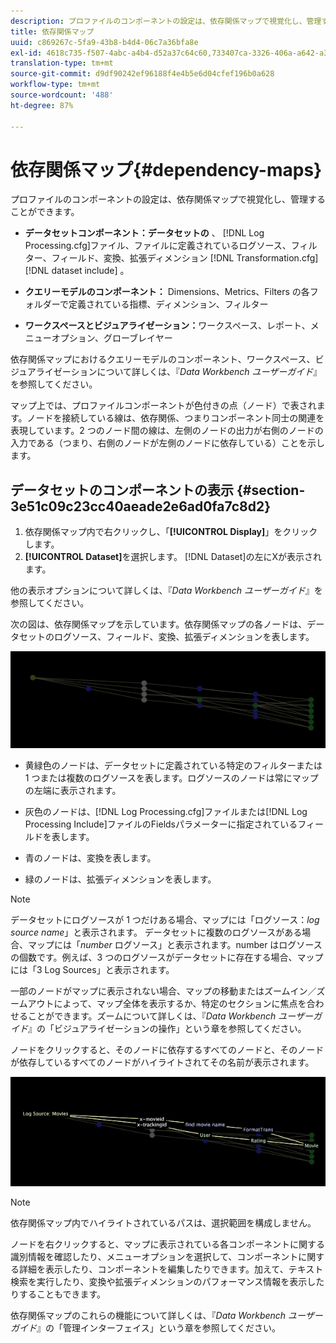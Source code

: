 ```yaml
---
description: プロファイルのコンポーネントの設定は、依存関係マップで視覚化し、管理することができます。
title: 依存関係マップ
uuid: c869267c-5fa9-43b8-b4d4-06c7a36bfa8e
exl-id: 4618c735-f507-4abc-a4b4-d52a37c64c60,733407ca-3326-406a-a642-a3ea3d3f6b8b
translation-type: tm+mt
source-git-commit: d9df90242ef96188f4e4b5e6d04cfef196b0a628
workflow-type: tm+mt
source-wordcount: '488'
ht-degree: 87%

---
```


# 依存関係マップ{#dependency-maps}

プロファイルのコンポーネントの設定は、依存関係マップで視覚化し、管理することができます。

* **データセットコンポーネント：データセットの** 、 [!DNL Log Processing.cfg]ファイル、ファイルに定義されているログソース、フィルター、フィールド、変換、拡張ディメンション [!DNL Transformation.cfg] [!DNL dataset include] 。

* **クエリーモデルのコンポーネント：** Dimensions、Metrics、Filters の各フォルダーで定義されている指標、ディメンション、フィルター
* **ワークスペースとビジュアライゼーション：**&#x200B;ワークスペース、レポート、メニューオプション、グローブレイヤー

依存関係マップにおけるクエリーモデルのコンポーネント、ワークスペース、ビジュアライゼーションについて詳しくは、『*Data Workbench ユーザーガイド*』を参照してください。

マップ上では、プロファイルコンポーネントが色付きの点（ノード）で表されます。ノードを接続している線は、依存関係、つまりコンポーネント同士の関連を表現しています。2 つのノード間の線は、左側のノードの出力が右側のノードの入力である（つまり、右側のノードが左側のノードに依存している）ことを示します。

## データセットのコンポーネントの表示  {#section-3e51c09c23cc40aeade2e6ad0fa7c8d2}

1. 依存関係マップ内で右クリックし、「**[!UICONTROL Display]**」をクリックします。
1. **[!UICONTROL Dataset]**&#x200B;を選択します。 [!DNL Dataset]の左にXが表示されます。

他の表示オプションについて詳しくは、『*Data Workbench ユーザーガイド*』を参照してください。

次の図は、依存関係マップを示しています。依存関係マップの各ノードは、データセットのログソース、フィールド、変換、拡張ディメンションを表します。

![](assets/vis_DependencyMap.png)

* 黄緑色のノードは、データセットに定義されている特定のフィルターまたは 1 つまたは複数のログソースを表します。ログソースのノードは常にマップの左端に表示されます。
* 灰色のノードは、[!DNL Log Processing.cfg]ファイルまたは[!DNL Log Processing Include]ファイルのFieldsパラメーターに指定されているフィールドを表します。

* 青のノードは、変換を表します。
* 緑のノードは、拡張ディメンションを表します。

>[!NOTE]
>
>データセットにログソースが 1 つだけある場合、マップには「ログソース：*log source name*」と表示されます。 データセットに複数のログソースがある場合、マップには「*number* ログソース」と表示されます。number はログソースの個数です。例えば、3 つのログソースがデータセットに存在する場合、マップには「3 Log Sources」と表示されます。

一部のノードがマップに表示されない場合、マップの移動またはズームイン／ズームアウトによって、マップ全体を表示するか、特定のセクションに焦点を合わせることができます。ズームについて詳しくは、『*Data Workbench ユーザーガイド*』の「ビジュアライゼーションの操作」という章を参照してください。

ノードをクリックすると、そのノードに依存するすべてのノードと、そのノードが依存しているすべてのノードがハイライトされてその名前が表示されます。

![](assets/vis_DependencyMap_HighlightedPath.png)

>[!NOTE]
>
>依存関係マップ内でハイライトされているパスは、選択範囲を構成しません。

ノードを右クリックすると、マップに表示されている各コンポーネントに関する識別情報を確認したり、メニューオプションを選択して、コンポーネントに関する詳細を表示したり、コンポーネントを編集したりできます。加えて、テキスト検索を実行したり、変換や拡張ディメンションのパフォーマンス情報を表示したりすることもできます。

依存関係マップのこれらの機能について詳しくは、『*Data Workbench ユーザーガイド*』の「管理インターフェイス」という章を参照してください。
